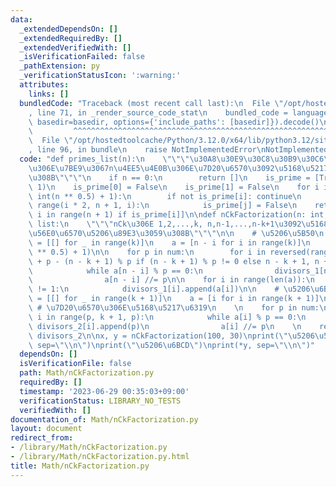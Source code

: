 ```yaml
---
data:
  _extendedDependsOn: []
  _extendedRequiredBy: []
  _extendedVerifiedWith: []
  _isVerificationFailed: false
  _pathExtension: py
  _verificationStatusIcon: ':warning:'
  attributes:
    links: []
  bundledCode: "Traceback (most recent call last):\n  File \"/opt/hostedtoolcache/Python/3.12.0/x64/lib/python3.12/site-packages/onlinejudge_verify/documentation/build.py\"\
    , line 71, in _render_source_code_stat\n    bundled_code = language.bundle(stat.path,\
    \ basedir=basedir, options={'include_paths': [basedir]}).decode()\n          \
    \         ^^^^^^^^^^^^^^^^^^^^^^^^^^^^^^^^^^^^^^^^^^^^^^^^^^^^^^^^^^^^^^^^^^^^^^^^^^^^^^^^^\n\
    \  File \"/opt/hostedtoolcache/Python/3.12.0/x64/lib/python3.12/site-packages/onlinejudge_verify/languages/python.py\"\
    , line 96, in bundle\n    raise NotImplementedError\nNotImplementedError\n"
  code: "def primes_list(n):\n    \"\"\"\u30A8\u30E9\u30C8\u30B9\u30C6\u30CD\u30B9\
    \u306E\u7BE9\u3067n\u4EE5\u4E0B\u306E\u7D20\u6570\u3092\u5168\u5217\u6319\u3059\
    \u308B\"\"\"\n    if n == 0:\n        return []\n    is_prime = [True] * (n +\
    \ 1)\n    is_prime[0] = False\n    is_prime[1] = False\n    for i in range(2,\
    \ int(n ** 0.5) + 1):\n        if not is_prime[i]: continue\n        for j in\
    \ range(i * 2, n + 1, i):\n            is_prime[j] = False\n    return [i for\
    \ i in range(n + 1) if is_prime[i]]\n\ndef nCkFactorization(n: int, k: int) ->\
    \ list:\n    \"\"\"nCk\u306E 1,2,...,k, n,n-1,...,n-k+1\u3092\u5168\u3066\u7D20\
    \u56E0\u6570\u5206\u89E3\u3059\u308B\"\"\"\n\n    # \u5206\u5B50\n    divisors_1\
    \ = [[] for _ in range(k)]\n    a = [n - i for i in range(k)]\n    num = primes_list(int(n\
    \ ** 0.5) + 1)\n\n    for p in num:\n        for i in reversed(range(n - k + 1\
    \ + p - (n - k + 1) % p if (n - k + 1) % p != 0 else n - k + 1, n + 1, p)):\n\
    \            while a[n - i] % p == 0:\n                divisors_1[n - i].append(p)\n\
    \                a[n - i] //= p\n\n    for i in range(len(a)):\n        if a[i]\
    \ != 1:\n            divisors_1[i].append(a[i])\n\n    # \u5206\u6BCD\n    divisors_2\
    \ = [[] for _ in range(k + 1)]\n    a = [i for i in range(k + 1)]\n    num = primes_list(k)\
    \ # \u7D20\u6570\u306E\u5168\u5217\u6319\n    \n    for p in num:\n        for\
    \ i in range(p, k + 1, p):\n            while a[i] % p == 0:\n               \
    \ divisors_2[i].append(p)\n                a[i] //= p\n    \n    return divisors_1,\
    \ divisors_2\n\nx, y = nCkFactorization(100, 30)\nprint(\"\u5206\u5B50\")\nprint(*x,\
    \ sep=\"\\n\")\nprint(\"\u5206\u6BCD\")\nprint(*y, sep=\"\\n\")"
  dependsOn: []
  isVerificationFile: false
  path: Math/nCkFactorization.py
  requiredBy: []
  timestamp: '2023-06-29 00:35:03+09:00'
  verificationStatus: LIBRARY_NO_TESTS
  verifiedWith: []
documentation_of: Math/nCkFactorization.py
layout: document
redirect_from:
- /library/Math/nCkFactorization.py
- /library/Math/nCkFactorization.py.html
title: Math/nCkFactorization.py
---
```

